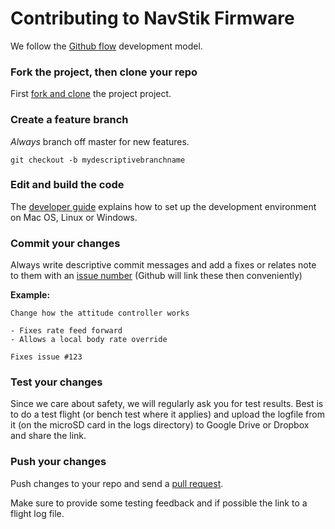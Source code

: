 # Contributing to NavStik Firmware

We follow the [Github flow](https://guides.github.com/introduction/flow/) development model.

### Fork the project, then clone your repo

First [fork and clone](https://help.github.com/articles/fork-a-repo) the project project.

### Create a feature branch

*Always* branch off master for new features.

```
git checkout -b mydescriptivebranchname
```

### Edit and build the code

The [developer guide](http://wiki.navstik.org) explains how to set up the development environment on Mac OS, Linux or Windows. 

### Commit your changes

Always write descriptive commit messages and add a fixes or relates note to them with an [issue number](https://github.com/navstik/pandapilot_v4/issues) (Github will link these then conveniently)

**Example:**

```
Change how the attitude controller works

- Fixes rate feed forward
- Allows a local body rate override

Fixes issue #123
```

### Test your changes

Since we care about safety, we will regularly ask you for test results. Best is to do a test flight (or bench test where it applies) and upload the logfile from it (on the microSD card in the logs directory) to Google Drive or Dropbox and share the link.

### Push your changes

Push changes to your repo and send a [pull request](https://github.com/navstik/pandapilot_v4/compare/).

Make sure to provide some testing feedback and if possible the link to a flight log file.
